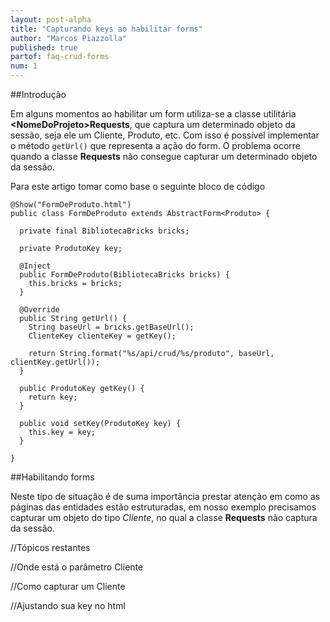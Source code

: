```yaml
---
layout: post-alpha
title: "Capturando keys ao habilitar forms"
author: "Marcos Piazzolla"
published: true
partof: faq-crud-forms
num: 1
---
```


##Introdução

Em alguns momentos ao habilitar um form utiliza-se a classe utilitária __&lt;NomeDoProjeto&gt;Requests__,
que captura um determinado objeto da sessão, seja ele um Cliente, Produto, etc. Com isso é possível
implementar o método `getUrl()` que representa a ação do form. O problema ocorre quando a classe
__Requests__ não consegue capturar um determinado objeto da sessão.

Para este artigo tomar como base o seguinte bloco de código

	@Show("FormDeProduto.html")
	public class FormDeProduto extends AbstractForm<Produto> {
	
	  private final BibliotecaBricks bricks;
	
	  private ProdutoKey key;
	
	  @Inject
	  public FormDeProduto(BibliotecaBricks bricks) {
	    this.bricks = bricks;
	  }
	
	  @Override
	  public String getUrl() {
	    String baseUrl = bricks.getBaseUrl();
	    ClienteKey clienteKey = getKey();
	
	    return String.format("%s/api/crud/%s/produto", baseUrl, clientKey.getUrl());
	  }
	
	  public ProdutoKey getKey() {
	    return key;
	  }
	
	  public void setKey(ProdutoKey key) {
	    this.key = key;
	  }
	
	}

##Habilitando forms

Neste tipo de situação é de suma importância prestar atenção em como as páginas das entidades estão
estruturadas, em nosso exemplo precisamos capturar um objeto do tipo _Cliente_, no qual a classe
__Requests__ não captura da sessão.

//Tópicos restantes

//Onde está o parâmetro Cliente

//Como capturar um Cliente

//Ajustando sua key no html